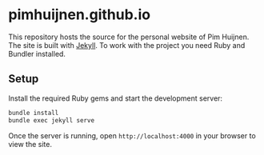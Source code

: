 # pimhuijnen.github.io

This repository hosts the source for the personal website of Pim Huijnen. The site is built with [Jekyll](https://jekyllrb.com/). To work with the project you need Ruby and Bundler installed.

## Setup

Install the required Ruby gems and start the development server:

```bash
bundle install
bundle exec jekyll serve
```

Once the server is running, open `http://localhost:4000` in your browser to view the site.
